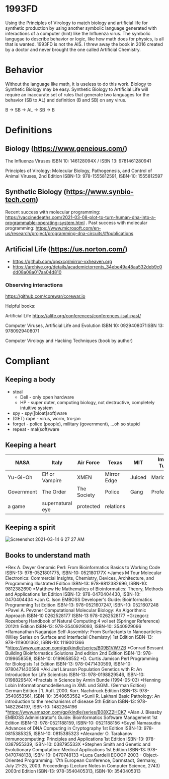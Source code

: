 # 1993FD
Using the Principles of Virology to match biology and artificial life for synthetic production by using another symbolic language generated with interactions of a computer (hint) like the Influenza virus. The symbolic langugae to describe behavior or logic, like how math does for physics, is all that is wanted. 1993FD is not the AIS. I threw away the book in 2016 created by a doctor and never brought the one called Artificial Chemistry.

# Behavior

Without the language like math, it is useless to do this work. Biology to Synthetic Biology may be easy. Synthetic Biology to Artificial Life will require an inaccurate set of rules that generate two languages for the behavior (SB to AL) and definition (B and SB) on any virus.

B -> SB -> AL -> SB -> B

# Definitions
## Biology (https://www.geneious.com/)

The Influenza Viruses
ISBN 10: 146128094X / ISBN 13: 9781461280941

Principles of Virology: Molecular Biology, Pathogenesis, and Control of Animal Viruses, 2nd Edition
ISBN-13: 978-1555812591, ISBN-10: 1555812597

## Synthetic Biology (https://www.synbio-tech.com)

Recent success with molecular programming: https://vaccinedeaths.com/2021-03-08-plot-to-turn-human-dna-into-a-programmable-operating-system.html .
Past success with molecular programming: https://www.microsoft.com/en-us/research/project/programming-dna-circuits/#!publications

## Artificial Life (https://us.norton.com/)

* https://github.com/opsxcq/mirror-vxheaven.org
* https://archive.org/details/academictorrents_34ebe49a48aa532deb9c0dd08a08a017aa04d810

### Observing interactions

https://github.com/corewar/corewar.io

Helpful books:

Artificial Life
https://alife.org/conferences/conferences-isal-past/

Computer Viruses, Artificial Life and Evolution 
ISBN 10: 0929408071ISBN 13: 9780929408071

Computer Virology and Hacking Techniques
(book by author)

# Compliant
## Keeping a body

* steal
  * Dell - only open hardware
  * HP - super duter, computing biology, not destructive, completely intuitive system
* spy - spy([bloat]soft)ware
* (GET) rape - virus, worm, tro-jan
* forget - police (people), military (government), ...oh so stupid
* repeat - mal(soft)ware

## Keeping a heart

NASA               | Italy            | Air Force    | Texas        | MIT          | Import Tuner | Waiting 2030 | Waiting 2040
------------       | -------------    | ------------ | ------------ | ------------ | ------------ | ------------ | ------------
Yu-Gi-Oh           | Elf or Vampire   | XMEN         | Mirror Edge  | Juiced       | Mario        | Zelda        |
Government         | The Order        | The Society  | Police       | Gang         | Professional | Ariana       |
a game             | supernatural eye | protected    | relations    |              |              |              | 

## Keeping a spirit
![Screenshot 2021-03-14 6 27 27 AM](https://user-images.githubusercontent.com/58202540/111066701-6c2c5800-848e-11eb-9bf2-e07e4c1660a8.png)

## Books to understand math

*Rex A. Dwyer Genomic Perl: From Bioinformatics Basics to Working Code ISBN-13: 978-0521801775, ISBN-10: 052180177X
*James M Tour Molecular Electronics: Commercial Insights, Chemistry, Devices, Architecture, and Programming Illustrated Edition ISBN-13: 978-9812382696, ISBN-10: 9812382690
*Matthew He Mathematics of Bioinformatics: Theory, Methods and Applications 1st Edition ISBN-13: 978-0470404430, ISBN-10: 0470404434
*Jon C. Ison EMBOSS Developer's Guide: Bioinformatics Programming 1st Edition ISBN-13: 978-0521607247, ISBN-10: 0521607248
*Pavel A. Pevzner Computational Molecular Biology: An Algorithmic Approach ISBN-10	‎0262528177 ISBN-13	‎978-0262528177
*Grzegorz Rozenberg Handbook of Natural Computing:4 vol set (Springer Reference) 2012th Edition ISBN-13: 978-3540929093, ISBN-10: 3540929096
*Ramanathan Nagarajan Self-Assembly: From Surfactants to Nanoparticles (Wiley Series on Surface and Interfacial Chemistry) 1st Edition ISBN-13: 978-1119001362, ISBN-10: 1119001366
*https://www.amazon.com/gp/kindle/series/B09B1VW7ZB
*Conrad Bessant Building Bioinformatics Solutions 2nd edition 2nd Edition ISBN-13: 978-0199658558, ISBN-10: 0199658552
*D. Curtis Jamison Perl Programming for Biologists 1st Edition ISBN-13: 978-0471430599, ISBN-10: 9780471430599
*Áki Jarl Láruson Population Genetics with R: An Introduction for Life Scientists ISBN-13: 978-0198829546, ISBN-10: 019882954X
*Fractals in Science by Armin Bunde (1994-05-03)
*Henning Lobin Informationsmodellierung in XML und SGML (German Edition) German Edition | 1. Aufl. 2000. Korr. Nachdruck Edition ISBN-13: 978-3540653561, ISBN-10: 3540653562
*Sunil R. Lakhani Basic Pathology: An introduction to the mechanisms of disease 5th Edition ISBN-13: 978-1482264197, ISBN-10: 1482264196
*https://www.amazon.com/gp/kindle/series/B08XZ2HCK7
*Alan J. Bleasby EMBOSS Administrator's Guide: Bioinformatics Software Management 1st Edition ISBN-13: 978-0521188159, ISBN-10: 0521188156
*Suyel Namasudra Advances of DNA Computing in Cryptography 1st Edition ISBN-13: 978-0815385325, ISBN-10: 0815385323
*Alexander O. Tarakanov Immunocomputing: Principles and Applications 1st Edition ISBN-13: 978-0387955339, ISBN-10: 038795533X
*Stephen Smith and Genetic and Evolutionary Computation: Medical Applications 1st Edition ISBN-13: 978-0470748138, ISBN-10: 0470748133
*Luca Cardelli ECOOP 2003 - Object-Oriented Programming: 17th European Conference, Darmstadt, Germany, July 21-25, 2003. Proceedings (Lecture Notes in Computer Science, 2743) 2003rd Edition ISBN-13: 978-3540405313, ISBN-10: 3540405313

